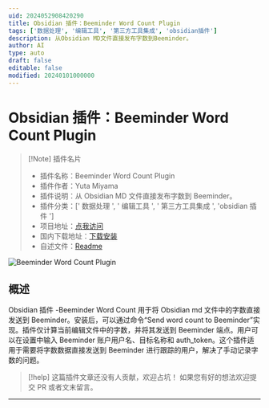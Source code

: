 ```yaml
---
uid: 2024052908420290
title: Obsidian 插件：Beeminder Word Count Plugin
tags: ['数据处理', '编辑工具', '第三方工具集成', 'obsidian插件']
description: 从Obsidian MD文件直接发布字数到Beeminder。
author: AI
type: auto
draft: false
editable: false
modified: 20240101000000
---
```


# Obsidian 插件：Beeminder Word Count Plugin

> [!Note] 插件名片
> - 插件名称：Beeminder Word Count Plugin
> - 插件作者：Yuta Miyama
> - 插件说明：从 Obsidian MD 文件直接发布字数到 Beeminder。
> - 插件分类：[' 数据处理 ', ' 编辑工具 ', ' 第三方工具集成 ', 'obsidian 插件 ']
> - 项目地址：[点我访问](https://github.com/kenzan100/beeminder-obsidian-word-count)
> - 国内下载地址：[下载安装](https://pkmer.cn/products/plugin/pluginMarket/?beeminder-word-count-plugin)
> - 自述文件：[Readme](https://ghproxy.net/https://raw.githubusercontent.com/kenzan100/beeminder-obsidian-word-count/main/README.md)

![Beeminder Word Count Plugin](https://cdn.pkmer.cn/covers/beeminder-word-count-plugin.gif!pkmer)

## 概述

Obsidian 插件 -Beeminder Word Count 用于将 Obsidian md 文件中的字数直接发送到 Beeminder。安装后，可以通过命令“Send word count to Beeminder”实现。插件仅计算当前编辑文件中的字数，并将其发送到 Beeminder 端点。用户可以在设置中输入 Beeminder 账户用户名、目标名称和 auth_token。这个插件适用于需要将字数数据直接发送到 Beeminder 进行跟踪的用户，解决了手动记录字数的问题。

> [!help]
> 这篇插件文章还没有人贡献，欢迎占坑！
> 如果您有好的想法欢迎提交 PR 或者文末留言。

---




